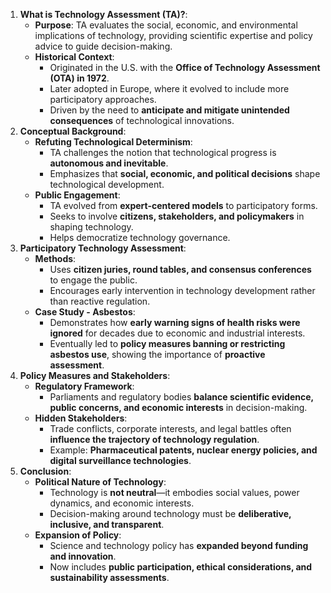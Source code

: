 1. **What is Technology Assessment (TA)?**:
    - **Purpose**: TA evaluates the social, economic, and environmental implications of technology, providing scientific expertise and policy advice to guide decision-making.
	- **Historical Context**:
	    - Originated in the U.S. with the **Office of Technology Assessment (OTA) in 1972**.
	    - Later adopted in Europe, where it evolved to include more participatory approaches.
	    - Driven by the need to **anticipate and mitigate unintended consequences** of technological innovations.
2. **Conceptual Background**:
    - **Refuting Technological Determinism**:
	    - TA challenges the notion that technological progress is **autonomous and inevitable**.
	    - Emphasizes that **social, economic, and political decisions** shape technological development.
	- **Public Engagement**:
	    - TA evolved from **expert-centered models** to participatory forms.
	    - Seeks to involve **citizens, stakeholders, and policymakers** in shaping technology.
	    - Helps democratize technology governance.
3. **Participatory Technology Assessment**:
	- **Methods**:
	    - Uses **citizen juries, round tables, and consensus conferences** to engage the public.
	    - Encourages early intervention in technology development rather than reactive regulation.
	- **Case Study - Asbestos**:
	    - Demonstrates how **early warning signs of health risks were ignored** for decades due to economic and industrial interests.
	    - Eventually led to **policy measures banning or restricting asbestos use**, showing the importance of **proactive assessment**.
4. **Policy Measures and Stakeholders**:
	- **Regulatory Framework**:
	    - Parliaments and regulatory bodies **balance scientific evidence, public concerns, and economic interests** in decision-making.
	- **Hidden Stakeholders**:
	    - Trade conflicts, corporate interests, and legal battles often **influence the trajectory of technology regulation**.
	    - Example: **Pharmaceutical patents, nuclear energy policies, and digital surveillance technologies**.
5. **Conclusion**:
    - **Political Nature of Technology**:
	    - Technology is **not neutral**—it embodies social values, power dynamics, and economic interests.
	    - Decision-making around technology must be **deliberative, inclusive, and transparent**.
	- **Expansion of Policy**:
	    - Science and technology policy has **expanded beyond funding and innovation**.
	    - Now includes **public participation, ethical considerations, and sustainability assessments**.